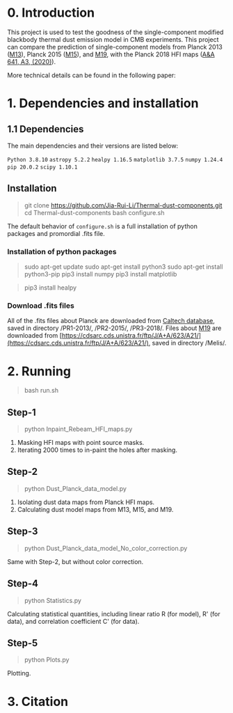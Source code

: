 # 0. Introduction
This project is used to test the goodness of the single-component modified blackbody thermal dust emission model in CMB experiments. 
This project can compare the prediction of single-component models from Planck 2013 ([M13](https://doi.org/10.1051/0004-6361/201323195)), Planck 2015 ([M15](https://doi.org/10.1051/0004-6361/201629022)), and [M19](https://doi.org/10.1051/0004-6361/201834394), with the Planck 2018 HFI maps ([A&A 641, A3, (2020)](https://doi.org/10.1051/0004-6361/201832909)). 

More technical details can be found in the following paper: 

# 1. Dependencies and installation
## 1.1 Dependencies
The main dependencies and their versions are listed below: 

`Python 3.8.10`
`astropy 5.2.2`
`healpy 1.16.5`
`matplotlib 3.7.5`
`numpy 1.24.4`
`pip 20.0.2`
`scipy 1.10.1`

## Installation

> git clone https://github.com/Jia-Rui-Li/Thermal-dust-components.git
> cd Thermal-dust-components
> bash configure.sh

The default behavior of `configure.sh` is a full installation of python packages and promordial .fits file. 

### Installation of python packages
>sudo apt-get update
>sudo apt-get install python3
>sudo apt-get install python3-pip
>pip3 install numpy
>pip3 install matplotlib

>pip3 install healpy

### Download .fits files 
All of the .fits files about Planck are downloaded from [Caltech database](https://irsa.ipac.caltech.edu/data/Planck/), 
saved in directory /PR1-2013/, /PR2-2015/, /PR3-2018/. 
Files about [M19](https://doi.org/10.1051/0004-6361/201834394) are downloaded from [https://cdsarc.cds.unistra.fr/ftp/J/A+A/623/A21/](https://cdsarc.cds.unistra.fr/ftp/J/A+A/623/A21/), 
saved in directory /Melis/. 

# 2. Running
>bash run.sh
## Step-1
>python Inpaint_Rebeam_HFI_maps.py

1. Masking HFI maps with point source masks. 
2. Iterating 2000 times to in-paint the holes after masking. 

## Step-2
>python Dust_Planck_data_model.py
1. Isolating dust data maps from Planck HFI maps. 
2. Calculating dust model maps from M13, M15, and M19. 

## Step-3
>python Dust_Planck_data_model_No_color_correction.py

Same with Step-2, but without color correction. 

## Step-4
>python Statistics.py

Calculating statistical quantities, including linear ratio R (for model), R' (for data), and correlation coefficient C' (for data). 

## Step-5
>python Plots.py

Plotting. 

# 3. Citation

